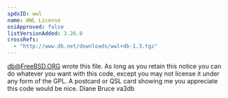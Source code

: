 ```yaml
---
spdxID: wwl
name: WWL License
osiApproved: false
listVersionAdded: 3.26.0
crossRefs: 
  - "http://www.db.net/downloads/wwl+db-1.3.tgz"
---
```


db@FreeBSD.ORG wrote this file. As long as you retain this notice you can do whatever you want with this code, except you may not license it under any form of the GPL. A postcard or QSL card showing me you appreciate this code would be nice. Diane Bruce va3db
